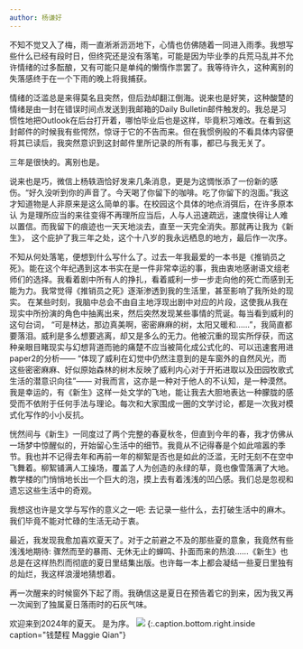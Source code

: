 ```yaml
---
author: 杨谦好
---
```

不知不觉又入了梅，雨一直淅淅沥沥地下，心情也仿佛随着一同进入雨季。我想写些什么已经有段时日，但终究还是没有落笔，可能是因为毕业季的兵荒马乱并不允许情绪的过多酝酿，又有可能只是单纯的懒惰作祟罢了。我等待许久，这种离别的失落感终于在一个下雨的晚上将我捕获。

情绪的泛滥总是来得莫名且突然，但后劲却翻江倒海。说来也是好笑，这种酸楚的情绪是由一封在错误时间点发送到我邮箱的Daily Bulletin邮件触发的。我总是习惯性地把Outlook在后台打开着，哪怕毕业后也是这样，毕竟积习难改。在看到这封邮件的时候我有些愕然，惊讶于它的不告而来。但在我惯例般的不看具体内容便将其已读后，我突然意识到这封邮件里所记录的所有事，都已与我无关了。 

三年是很快的。离别也是。

说来也是巧，微信上杨轶涵恰好发来几条消息，更是为这惆怅添了一份新的感伤。“好久没听到你的声音了。今天喝了你留下的咖啡。吃了你留下的泡面。”我这才知道物是人非原来是这么简单的事。在校园这个具体的地点消弭后，在许多原本认 为是理所应当的来往变得不再理所应当后，人与人迅速疏远，速度快得让人难以置信。而我留下的痕迹也一天天地淡去，直至一天完全消失。那就再让我为《新生》， 这个庇护了我三年之处，这个十八岁的我永远栖息的地方，最后作一次序。 

不知从何处落笔，便想到什么写什么了。过去一年我最爱的一本书是《推销员之死》。能在这个年纪遇到这本书实在是一件非常幸运的事，我由衷地感谢语文组老师们的选择。我看着剧中所有人的挣扎，看着威利一步一步走向他的死亡而感到无能为力。我常觉得《推销员之死》逐渐渗透到我的生活里，甚至影响了我所处的现实。 在某些时刻，我脑中总会不由自主地浮现出剧中对应的片段，这使我从我在现实中所扮演的角色中抽离出来，然后突然发现某些事情的荒诞。每当看到威利的这句台词， “可是林达，那边真美啊，密密麻麻的树，太阳又暖和......”，我简直都要落泪。威利是多么想要逃离，却又是多么的无力。他被沉重的现实所俘获，而这种亲眼目睹现实与幻想背道而驰的痛楚不应当被简化成公式化的、可以迅速套用进paper2的分析—— “体现了威利在幻觉中仍然注意到的是车窗外的自然风光，而这些密密麻麻、好似原始森林的树木反映了威利内心对于开拓进取以及田园牧歌式生活的潜意识向往”—— 对我而言，这亦是一种对于他人的不认知，是一种漠然。我是幸运的，有《新生》这样一处文学的飞地，能让我去大胆地表达一种朦胧的感受而不依附于任何手法与理论。每次和大家围成一圈的文学讨论，都是一次我对模式化写作的小小反抗。 

恍然间与《新生》一同度过了两个完整的春夏秋冬，但直到今年的春，我才仿佛从一场梦中惊醒似的，开始留心生活中的细节。我竟从不记得春是个如此喧嚣的季节。我也并不记得去年和再前一年的柳絮是否也是如此的泛滥，无时无刻不在空中飞舞着。柳絮铺满人工操场，覆盖了人为创造的永绿的草，竟也像雪落满了大地。教学楼的门悄悄地长出一个巨大的泡，摸上去有着浅浅的凹凸感。我们总是忽视和遗忘这些生活中的奇观。 

我想这也许是文学与写作的意义之一吧: 去记录一些什么，去打破生活中的麻木。我们毕竟不能对忙碌的生活无动于衷。 

最近，我发现我愈加喜欢夏天了。对于之前避之不及的那些夏的意象，我竟然有些浅浅地期待: 骤然而至的暴雨、无休无止的蝉鸣、扑面而来的热浪......《新生》也总是在这样热烈而彻底的夏日里结集出版。也许每一本上都会凝结一些夏日里独有的灿烂，我这样浪漫地猜想着。 

再一次醒来的时候窗外下起了雨。我确信这是夏日在预告着它的到来，因为我又再一次闻到了独属夏日落雨时的石灰气味。 

欢迎来到2024年的夏天。 是为序。 
![](/img/Links/序言.jpg)
{:.caption.bottom.right.inside caption="钱楚程 Maggie Qian"}
